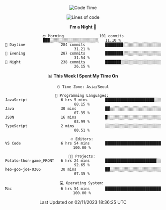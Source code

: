 <div align=center>
 
<!--START_SECTION:waka-->
![Code Time](http://img.shields.io/badge/Code%20Time-349%20hrs%2043%20mins-blue)

![Lines of code](https://img.shields.io/badge/From%20Hello%20World%20I%27ve%20Written-3.1%20million%20lines%20of%20code-blue)

**I'm a Night 🦉** 

```text
🌞 Morning                101 commits         ███░░░░░░░░░░░░░░░░░░░░░░   11.10 % 
🌆 Daytime                284 commits         ████████░░░░░░░░░░░░░░░░░   31.21 % 
🌃 Evening                287 commits         ████████░░░░░░░░░░░░░░░░░   31.54 % 
🌙 Night                  238 commits         ███████░░░░░░░░░░░░░░░░░░   26.15 % 
```


📊 **This Week I Spent My Time On** 

```text
🕑︎ Time Zone: Asia/Seoul

💬 Programming Languages: 
JavaScript               6 hrs 5 mins        ██████████████████████░░░   88.15 % 
Java                     30 mins             ██░░░░░░░░░░░░░░░░░░░░░░░   07.35 % 
JSON                     16 mins             █░░░░░░░░░░░░░░░░░░░░░░░░   03.99 % 
TypeScript               2 mins              ░░░░░░░░░░░░░░░░░░░░░░░░░   00.51 % 

🔥 Editors: 
VS Code                  6 hrs 54 mins       █████████████████████████   100.00 % 

🐱‍💻 Projects: 
Potato-thon-game_FRONT   6 hrs 24 mins       ███████████████████████░░   92.65 % 
heo-goo-joe-0306         30 mins             ██░░░░░░░░░░░░░░░░░░░░░░░   07.35 % 

💻 Operating System: 
Mac                      6 hrs 54 mins       █████████████████████████   100.00 % 
```


 Last Updated on 02/11/2023 18:36:25 UTC
<!--END_SECTION:waka-->
 </div>
